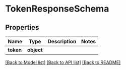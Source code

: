 # TokenResponseSchema

## Properties
Name | Type | Description | Notes
------------ | ------------- | ------------- | -------------
**token** | **object** |  | 

[[Back to Model list]](../README.md#documentation-for-models) [[Back to API list]](../README.md#documentation-for-api-endpoints) [[Back to README]](../README.md)

